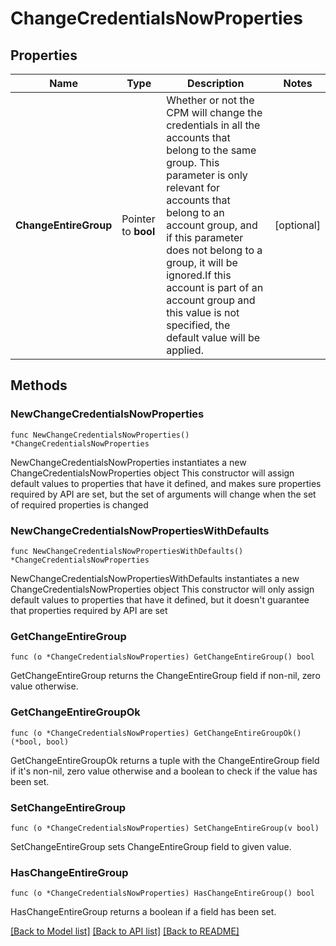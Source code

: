 # ChangeCredentialsNowProperties

## Properties

Name | Type | Description | Notes
------------ | ------------- | ------------- | -------------
**ChangeEntireGroup** | Pointer to **bool** | Whether or not the CPM will change the credentials in all the accounts that belong to the same group.   This parameter is only relevant for accounts that belong to an account group, and if this parameter does not belong to a group,   it will be ignored.If this account is part of an account group and this value is not specified, the default value will be applied. | [optional] 

## Methods

### NewChangeCredentialsNowProperties

`func NewChangeCredentialsNowProperties() *ChangeCredentialsNowProperties`

NewChangeCredentialsNowProperties instantiates a new ChangeCredentialsNowProperties object
This constructor will assign default values to properties that have it defined,
and makes sure properties required by API are set, but the set of arguments
will change when the set of required properties is changed

### NewChangeCredentialsNowPropertiesWithDefaults

`func NewChangeCredentialsNowPropertiesWithDefaults() *ChangeCredentialsNowProperties`

NewChangeCredentialsNowPropertiesWithDefaults instantiates a new ChangeCredentialsNowProperties object
This constructor will only assign default values to properties that have it defined,
but it doesn't guarantee that properties required by API are set

### GetChangeEntireGroup

`func (o *ChangeCredentialsNowProperties) GetChangeEntireGroup() bool`

GetChangeEntireGroup returns the ChangeEntireGroup field if non-nil, zero value otherwise.

### GetChangeEntireGroupOk

`func (o *ChangeCredentialsNowProperties) GetChangeEntireGroupOk() (*bool, bool)`

GetChangeEntireGroupOk returns a tuple with the ChangeEntireGroup field if it's non-nil, zero value otherwise
and a boolean to check if the value has been set.

### SetChangeEntireGroup

`func (o *ChangeCredentialsNowProperties) SetChangeEntireGroup(v bool)`

SetChangeEntireGroup sets ChangeEntireGroup field to given value.

### HasChangeEntireGroup

`func (o *ChangeCredentialsNowProperties) HasChangeEntireGroup() bool`

HasChangeEntireGroup returns a boolean if a field has been set.


[[Back to Model list]](../README.md#documentation-for-models) [[Back to API list]](../README.md#documentation-for-api-endpoints) [[Back to README]](../README.md)


